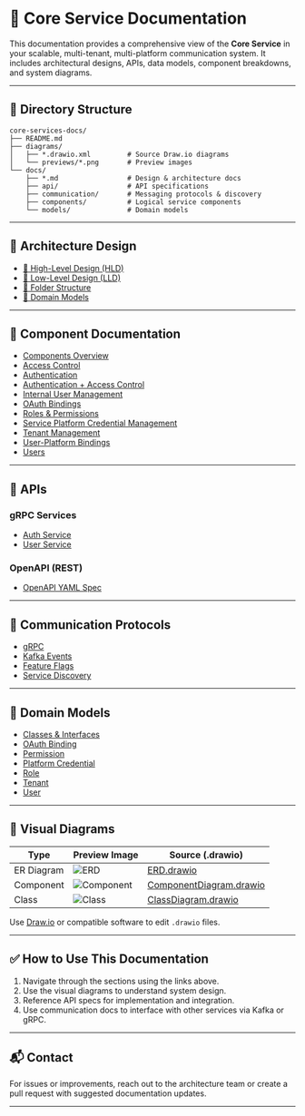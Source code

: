 # 🧱 Core Service Documentation

This documentation provides a comprehensive view of the **Core Service** in your scalable, multi-tenant, multi-platform communication system. It includes architectural designs, APIs, data models, component breakdowns, and system diagrams.

---

## 📁 Directory Structure

```
core-services-docs/
├── README.md
├── diagrams/
│   ├── *.drawio.xml         # Source Draw.io diagrams
│   └── previews/*.png       # Preview images
└── docs/
    ├── *.md                 # Design & architecture docs
    ├── api/                 # API specifications
    ├── communication/       # Messaging protocols & discovery
    ├── components/          # Logical service components
    └── models/              # Domain models
```

---

## 📐 Architecture Design

- [📌 High-Level Design (HLD)](docs/HLD.md)
- [📌 Low-Level Design (LLD)](docs/LLD.md)
- [📁 Folder Structure](docs/FolderStructure.md)
- [🧩 Domain Models](docs/DomainModels.md)

---

## 🧩 Component Documentation

- [Components Overview](docs/Components.md)
- [Access Control](docs/components/access-control.md)
- [Authentication](docs/components/authentication.md)
- [Authentication + Access Control](docs/components/authentication-access-control.md)
- [Internal User Management](docs/components/internal-user-management.md)
- [OAuth Bindings](docs/components/oauth-bindings.md)
- [Roles & Permissions](docs/components/roles-permissions.md)
- [Service Platform Credential Management](docs/components/service-platform-credential-management.md)
- [Tenant Management](docs/components/tenant.md)
- [User-Platform Bindings](docs/components/user-platform-bindings.md)
- [Users](docs/components/users.md)

---

## 📘 APIs

### gRPC Services
- [Auth Service](docs/api/grpc/auth-service.md)
- [User Service](docs/api/grpc/user-service.md)

### OpenAPI (REST)
- [OpenAPI YAML Spec](docs/api/openapi/openapi.yaml)

---

## 🔗 Communication Protocols

- [gRPC](docs/communication/grpc.md)
- [Kafka Events](docs/communication/kafka.md)
- [Feature Flags](docs/communication/feature-flags.md)
- [Service Discovery](docs/communication/service-discovery.md)

---

## 🧬 Domain Models

- [Classes & Interfaces](docs/ClassesInterfaces.md)
- [OAuth Binding](docs/models/oauth-binding.md)
- [Permission](docs/models/permission.md)
- [Platform Credential](docs/models/platform-credential.md)
- [Role](docs/models/role.md)
- [Tenant](docs/models/tenant.md)
- [User](docs/models/user.md)

---

## 🧭 Visual Diagrams

| Type       | Preview Image | Source (.drawio) |
|------------|---------------|------------------|
| ER Diagram | ![ERD](diagrams/previews/er-diagram.png) | [ERD.drawio](docs/Diagrams/ERD.drawio) |
| Component  | ![Component](diagrams/previews/component-diagram.png) | [ComponentDiagram.drawio](docs/Diagrams/ComponentDiagram.drawio) |
| Class      | ![Class](diagrams/previews/class-diagram.png) | [ClassDiagram.drawio](docs/Diagrams/ClassDiagram.drawio) |

Use [Draw.io](https://app.diagrams.net/) or compatible software to edit `.drawio` files.

---

## ✅ How to Use This Documentation

1. Navigate through the sections using the links above.
2. Use the visual diagrams to understand system design.
3. Reference API specs for implementation and integration.
4. Use communication docs to interface with other services via Kafka or gRPC.

---

## 📬 Contact

For issues or improvements, reach out to the architecture team or create a pull request with suggested documentation updates.

---

